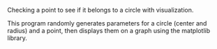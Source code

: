 Checking a point to see if it belongs to a circle with visualization.

This program randomly generates parameters for a circle (center and 
radius) and a point, then displays them on a graph using the matplotlib 
library.
